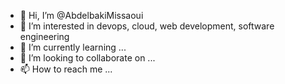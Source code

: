 - 👋 Hi, I’m @AbdelbakiMissaoui
- 👀 I’m interested in devops, cloud, web development, software engineering
- 🌱 I’m currently learning ...
- 💞️ I’m looking to collaborate on ...
- 📫 How to reach me ...

<!---
AbdelbakiMissaoui/AbdelbakiMissaoui is a ✨ special ✨ repository because its `README.md` (this file) appears on your GitHub profile.
You can click the Preview link to take a look at your changes.
--->
